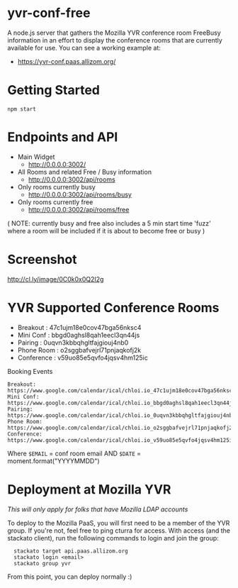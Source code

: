 yvr-conf-free
=============

A node.js server that gathers the Mozilla YVR conference room FreeBusy information in an effort to display the conference rooms that are currently available for use. You can see a working example at:

* https://yvr-conf.paas.allizom.org/

Getting Started
=============

    npm start

Endpoints and API
=============

* Main Widget
  * http://0.0.0.0:3002/
* All Rooms and related Free / Busy information
  * http://0.0.0.0:3002/api/rooms
* Only rooms currently busy
  * http://0.0.0.0:3002/api/rooms/busy
* Only rooms currently free
  * http://0.0.0.0:3002/api/rooms/free

( NOTE: currently busy and free also includes a 5 min start time 'fuzz' where a room will be included if it is about to become free or busy )

Screenshot
=============

http://cl.ly/image/0C0k0x0Q2I2g

YVR Supported Conference Rooms
=============


* Breakout : 47c1ujm18e0cov47bga56nksc4
* Mini Conf : bbgd0aghsl8qah1eecl3qn44js
* Pairing : 0uqvn3kbbqhgltfajgiouj4nb0
* Phone Room : o2sggbafvejrl71pnjaqkofj2k
* Conference : v59uo85e5qvfo4jqsv4hm125ic


Booking Events

    Breakout: https://www.google.com/calendar/ical/chloi.io_47c1ujm18e0cov47bga56nksc4%40group.calendar.google.com/public/basic.ics
    Mini Conf: https://www.google.com/calendar/ical/chloi.io_bbgd0aghsl8qah1eecl3qn44js%40group.calendar.google.com/public/basic.ics
    Pairing: https://www.google.com/calendar/ical/chloi.io_0uqvn3kbbqhgltfajgiouj4nb0%40group.calendar.google.com/public/basic.ics
    Phone Room: https://www.google.com/calendar/ical/chloi.io_o2sggbafvejrl71pnjaqkofj2k%40group.calendar.google.com/public/basic.ics
    Conference: https://www.google.com/calendar/ical/chloi.io_v59uo85e5qvfo4jqsv4hm125ic%40group.calendar.google.com/public/basic.ics

Where `$EMAIL` = conf room email AND `$DATE` = moment.format("YYYYMMDD")


Deployment at Mozilla YVR
=============

*This will only apply for folks that have Mozilla LDAP accounts*

To deploy to the Mozilla PaaS, you will first need to be a member of the YVR group. If you're not, feel free to ping cturra for access.
With access (and the stackato client), run the following commands to login and join the group:

```
  stackato target api.paas.allizom.org
  stackato login <email>
  stackato group yvr
```

From this point, you can deploy normally :)
